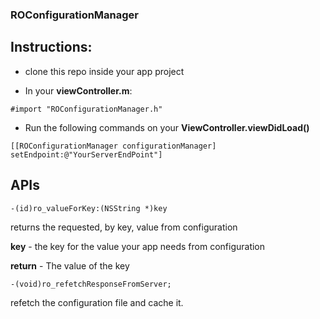 ### ROConfigurationManager

## Instructions:

- clone this repo inside your app project

- In your **viewController.m**:
```
#import "ROConfigurationManager.h"
```
- Run the following commands on your **ViewController.viewDidLoad()**
```
[[ROConfigurationManager configurationManager] setEndpoint:@"YourServerEndPoint"]
``` 
 

## APIs 

```
-(id)ro_valueForKey:(NSString *)key
```

returns the requested, by key, value from configuration

**key** - the key for the value your app needs from configuration

**return** - The value of the key

 ```
 -(void)ro_refetchResponseFromServer;
 ```
refetch the configuration file and cache it.


 
